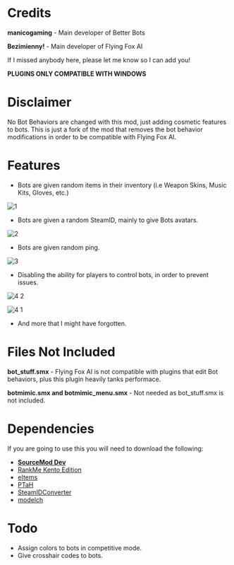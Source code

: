 # Credits
**manicogaming** - Main developer of Better Bots

**Bezimienny!** - Main developer of Flying Fox AI

If I missed anybody here, please let me know so I can add you!

**PLUGINS ONLY COMPATIBLE WITH WINDOWS**

# Disclaimer
No Bot Behaviors are changed with this mod, just adding cosmetic features to bots. This is just a fork of the mod that removes the bot behavior modifications in order to be compatible with Flying Fox AI.

# Features
- Bots are given random items in their inventory (i.e Weapon Skins, Music Kits, Gloves, etc.)

![1](https://user-images.githubusercontent.com/45516471/202308584-ea287595-e476-47a5-a9f2-61c8e71d57cb.png)

- Bots are given a random SteamID, mainly to give Bots avatars.

![2](https://user-images.githubusercontent.com/45516471/202308687-928a47d5-5207-402d-b4a1-cb0fda410eed.png)

- Bots are given random ping.

![3](https://user-images.githubusercontent.com/45516471/202308700-1c654da0-8869-427f-87df-be6e9c29b078.png)

- Disabling the ability for players to control bots, in order to prevent issues.

![4 2](https://user-images.githubusercontent.com/45516471/202308741-3eb24479-b2ef-413b-8d56-b80d7d74d6a6.png)

![4 1](https://user-images.githubusercontent.com/45516471/202308753-349b0e1a-b636-461a-bfd8-6a275b97445c.png)
- And more that I might have forgotten.
# Files Not Included
**bot_stuff.smx** - Flying Fox AI is not compatible with plugins that edit Bot behaviors, plus this plugin heavily tanks performace.

**botmimic.smx and botmimic_menu.smx** - Not needed as bot_stuff.smx is not included.

# Dependencies
If you are going to use this you will need to download the following:
- **[SourceMod Dev](https://www.sourcemod.net/downloads.php?branch=dev)**
- [RankMe Kento Edition](https://forums.alliedmods.net/showthread.php?p=2467665)
- [eItems](https://github.com/ESK0/eItems)
- [PTaH](https://ptah.zizt.ru/)
- [SteamIDConverter](https://forums.alliedmods.net/showthread.php?t=333459)
- [modelch](https://github.com/SAZONISCHE/modelch)

# Todo
- Assign colors to bots in competitive mode.
- Give crosshair codes to bots.
